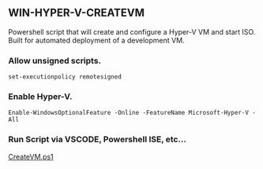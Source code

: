 ## WIN-HYPER-V-CREATEVM
Powershell script that will create and configure a Hyper-V VM and start ISO. Built for automated deployment of a development VM.

### Allow unsigned scripts.
`set-executionpolicy remotesigned`

### Enable Hyper-V.
`Enable-WindowsOptionalFeature -Online -FeatureName Microsoft-Hyper-V -All`

### Run Script via VSCODE, Powershell ISE, etc...

[CreateVM.ps1](
https://github.com/brettjrea/Windows-Hyper-V-BuildVM/blob/master/CreateVM.ps1)
